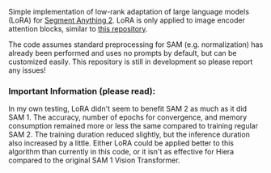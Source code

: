 Simple implementation of low-rank adaptation of large language models (LoRA) for [Segment Anything 2](https://github.com/facebookresearch/sam2). LoRA is only applied to image encoder attention blocks, similar to [this repository](https://github.com/JamesQFreeman/Sam_LoRA). 

The code assumes standard preprocessing for SAM (e.g. normalization) has already been performed and uses no prompts by default, but can be customized easily. This repository is still in development so please report any issues!

### Important Information (please read):

In my own testing, LoRA didn't seem to benefit SAM 2 as much as it did SAM 1. The accuracy, number of epochs for convergence, and memory consumption remained more or less the same compared to training regular SAM 2. The training duration reduced slightly, but the inference duration also increased by a little. Either LoRA could be applied better to this algorithm than currently in this code, or it isn't as effective for Hiera compared to the original SAM 1 Vision Transformer. 
